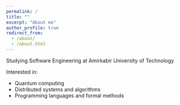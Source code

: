 ```yaml
---
permalink: /
title: ""
excerpt: "About me"
author_profile: true
redirect_from: 
  - /about/
  - /about.html
---
```


Studying Software Engineering at Amirkabir University of Technology

Interested in:

* Quantum computing
* Distributed systems and algorithms
* Programming languages and formal methods
